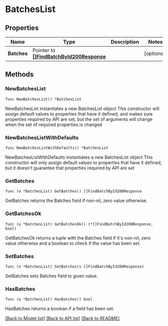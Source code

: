 # BatchesList

## Properties

Name | Type | Description | Notes
------------ | ------------- | ------------- | -------------
**Batches** | Pointer to [**[]FindBatchById200Response**](FindBatchById200Response.md) |  | [optional] 

## Methods

### NewBatchesList

`func NewBatchesList() *BatchesList`

NewBatchesList instantiates a new BatchesList object
This constructor will assign default values to properties that have it defined,
and makes sure properties required by API are set, but the set of arguments
will change when the set of required properties is changed

### NewBatchesListWithDefaults

`func NewBatchesListWithDefaults() *BatchesList`

NewBatchesListWithDefaults instantiates a new BatchesList object
This constructor will only assign default values to properties that have it defined,
but it doesn't guarantee that properties required by API are set

### GetBatches

`func (o *BatchesList) GetBatches() []FindBatchById200Response`

GetBatches returns the Batches field if non-nil, zero value otherwise.

### GetBatchesOk

`func (o *BatchesList) GetBatchesOk() (*[]FindBatchById200Response, bool)`

GetBatchesOk returns a tuple with the Batches field if it's non-nil, zero value otherwise
and a boolean to check if the value has been set.

### SetBatches

`func (o *BatchesList) SetBatches(v []FindBatchById200Response)`

SetBatches sets Batches field to given value.

### HasBatches

`func (o *BatchesList) HasBatches() bool`

HasBatches returns a boolean if a field has been set.


[[Back to Model list]](../README.md#documentation-for-models) [[Back to API list]](../README.md#documentation-for-api-endpoints) [[Back to README]](../README.md)


